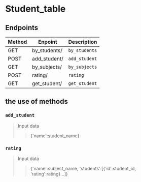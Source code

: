 # Student_table



## Endpoints

| Method | Enpoint | Description |
|--------|---------|----------|
| GET | by_students/ | `by_students` |
| POST | add_student/ | `add_student` |
| GET | by_subjects/ | `by_subjects` |
| POST | rating/ | `rating` |
| GET | get_student/ | `get_student` |



## the use of methods

### `add_student`
> Input data
>> {'name':student_name}


### `rating`
> Input data
>> {'name':subject_name, 'students':[{'id':student_id, 'rating':rating}...]}
